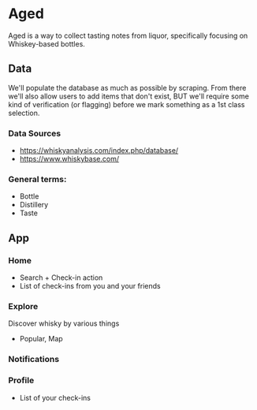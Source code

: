 # Aged

Aged is a way to collect tasting notes from liquor, specifically focusing on Whiskey-based bottles.

## Data

We'll populate the database as much as possible by scraping. From there we'll also allow users to add items that don't exist, BUT we'll require some kind of verification (or flagging) before we mark something as a 1st class selection.

### Data Sources

- https://whiskyanalysis.com/index.php/database/
- https://www.whiskybase.com/

### General terms:

- Bottle
- Distillery
- Taste

## App

### Home

- Search + Check-in action
- List of check-ins from you and your friends

### Explore

Discover whisky by various things

- Popular, Map

### Notifications

### Profile

- List of your check-ins
